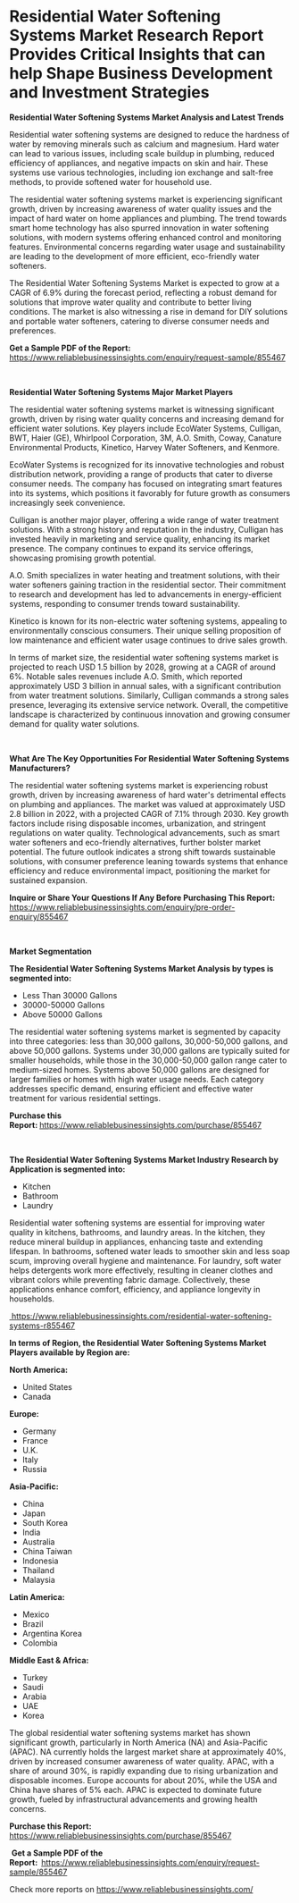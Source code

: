 <p><h1>Residential Water Softening Systems Market Research Report Provides Critical Insights that can help Shape Business Development and Investment Strategies</h1></p><p><strong>Residential Water Softening Systems Market Analysis and Latest Trends</strong></p>
<p><p>Residential water softening systems are designed to reduce the hardness of water by removing minerals such as calcium and magnesium. Hard water can lead to various issues, including scale buildup in plumbing, reduced efficiency of appliances, and negative impacts on skin and hair. These systems use various technologies, including ion exchange and salt-free methods, to provide softened water for household use.</p><p>The residential water softening systems market is experiencing significant growth, driven by increasing awareness of water quality issues and the impact of hard water on home appliances and plumbing. The trend towards smart home technology has also spurred innovation in water softening solutions, with modern systems offering enhanced control and monitoring features. Environmental concerns regarding water usage and sustainability are leading to the development of more efficient, eco-friendly water softeners.</p><p>The Residential Water Softening Systems Market is expected to grow at a CAGR of 6.9% during the forecast period, reflecting a robust demand for solutions that improve water quality and contribute to better living conditions. The market is also witnessing a rise in demand for DIY solutions and portable water softeners, catering to diverse consumer needs and preferences.</p></p>
<p><strong>Get a Sample PDF of the Report:&nbsp;</strong> <a href="https://www.reliablebusinessinsights.com/enquiry/request-sample/855467?utm_campaign=2209&utm_medium=2&utm_source=Github&utm_content=ia&utm_term=20022025&utm_id=residential-water-softening-systems">https://www.reliablebusinessinsights.com/enquiry/request-sample/855467</a></p>
<p>&nbsp;</p>
<p><strong>Residential Water Softening Systems Major Market Players</strong></p>
<p><p>The residential water softening systems market is witnessing significant growth, driven by rising water quality concerns and increasing demand for efficient water solutions. Key players include EcoWater Systems, Culligan, BWT, Haier (GE), Whirlpool Corporation, 3M, A.O. Smith, Coway, Canature Environmental Products, Kinetico, Harvey Water Softeners, and Kenmore.</p><p>EcoWater Systems is recognized for its innovative technologies and robust distribution network, providing a range of products that cater to diverse consumer needs. The company has focused on integrating smart features into its systems, which positions it favorably for future growth as consumers increasingly seek convenience.</p><p>Culligan is another major player, offering a wide range of water treatment solutions. With a strong history and reputation in the industry, Culligan has invested heavily in marketing and service quality, enhancing its market presence. The company continues to expand its service offerings, showcasing promising growth potential.</p><p>A.O. Smith specializes in water heating and treatment solutions, with their water softeners gaining traction in the residential sector. Their commitment to research and development has led to advancements in energy-efficient systems, responding to consumer trends toward sustainability.</p><p>Kinetico is known for its non-electric water softening systems, appealing to environmentally conscious consumers. Their unique selling proposition of low maintenance and efficient water usage continues to drive sales growth.</p><p>In terms of market size, the residential water softening systems market is projected to reach USD 1.5 billion by 2028, growing at a CAGR of around 6%. Notable sales revenues include A.O. Smith, which reported approximately USD 3 billion in annual sales, with a significant contribution from water treatment solutions. Similarly, Culligan commands a strong sales presence, leveraging its extensive service network. Overall, the competitive landscape is characterized by continuous innovation and growing consumer demand for quality water solutions.</p></p>
<p>&nbsp;</p>
<p><strong>What Are The Key Opportunities For Residential Water Softening Systems Manufacturers?</strong></p>
<p><p>The residential water softening systems market is experiencing robust growth, driven by increasing awareness of hard water's detrimental effects on plumbing and appliances. The market was valued at approximately USD 2.8 billion in 2022, with a projected CAGR of 7.1% through 2030. Key growth factors include rising disposable incomes, urbanization, and stringent regulations on water quality. Technological advancements, such as smart water softeners and eco-friendly alternatives, further bolster market potential. The future outlook indicates a strong shift towards sustainable solutions, with consumer preference leaning towards systems that enhance efficiency and reduce environmental impact, positioning the market for sustained expansion.</p></p>
<p><strong>Inquire or Share Your Questions If Any Before Purchasing This Report:</strong> <a href="https://www.reliablebusinessinsights.com/enquiry/pre-order-enquiry/855467?utm_campaign=2209&utm_medium=2&utm_source=Github&utm_content=ia&utm_term=20022025&utm_id=residential-water-softening-systems">https://www.reliablebusinessinsights.com/enquiry/pre-order-enquiry/855467</a></p>
<p>&nbsp;</p>
<p><strong>Market Segmentation</strong></p>
<p><strong>The Residential Water Softening Systems Market Analysis by types is segmented into:</strong></p>
<p><ul><li>Less Than 30000 Gallons</li><li>30000-50000 Gallons</li><li>Above 50000 Gallons</li></ul></p>
<p><p>The residential water softening systems market is segmented by capacity into three categories: less than 30,000 gallons, 30,000-50,000 gallons, and above 50,000 gallons. Systems under 30,000 gallons are typically suited for smaller households, while those in the 30,000-50,000 gallon range cater to medium-sized homes. Systems above 50,000 gallons are designed for larger families or homes with high water usage needs. Each category addresses specific demand, ensuring efficient and effective water treatment for various residential settings.</p></p>
<p><strong>Purchase this Report:&nbsp;</strong><a href="https://www.reliablebusinessinsights.com/purchase/855467?utm_campaign=2209&utm_medium=2&utm_source=Github&utm_content=ia&utm_term=20022025&utm_id=residential-water-softening-systems">https://www.reliablebusinessinsights.com/purchase/855467</a></p>
<p>&nbsp;</p>
<p><strong>The Residential Water Softening Systems Market Industry Research by Application is segmented into:</strong></p>
<p><ul><li>Kitchen</li><li>Bathroom</li><li>Laundry</li></ul></p>
<p><p>Residential water softening systems are essential for improving water quality in kitchens, bathrooms, and laundry areas. In the kitchen, they reduce mineral buildup in appliances, enhancing taste and extending lifespan. In bathrooms, softened water leads to smoother skin and less soap scum, improving overall hygiene and maintenance. For laundry, soft water helps detergents work more effectively, resulting in cleaner clothes and vibrant colors while preventing fabric damage. Collectively, these applications enhance comfort, efficiency, and appliance longevity in households.</p></p>
<p><a href="https://www.reliablebusinessinsights.com/residential-water-softening-systems-r855467?utm_campaign=2209&utm_medium=2&utm_source=Github&utm_content=ia&utm_term=20022025&utm_id=residential-water-softening-systems">&nbsp;https://www.reliablebusinessinsights.com/residential-water-softening-systems-r855467</a></p>
<p><strong>In terms of Region, the Residential Water Softening Systems Market Players available by Region are:</strong></p>
<p>
    <p> <strong> North America: </strong>
        <ul>
            <li>United States</li>
            <li>Canada</li>
        </ul>
        </p> 
    <p> <strong> Europe: </strong>
        <ul>
            <li>Germany</li>
            <li>France</li>
            <li>U.K.</li>
            <li>Italy</li>
            <li>Russia</li>
        </ul>
        </p> 
    <p> <strong> Asia-Pacific: </strong>
        <ul>
            <li>China</li>
            <li>Japan</li>
            <li>South Korea</li>
            <li>India</li>
            <li>Australia</li>
            <li>China Taiwan</li>
            <li>Indonesia</li>
            <li>Thailand</li>
            <li>Malaysia</li>
        </ul>
        </p> 
    <p> <strong> Latin America: </strong>
        <ul>
            <li>Mexico</li>
            <li>Brazil</li>
            <li>Argentina Korea</li>
            <li>Colombia</li>
        </ul>
        </p> 
    <p> <strong> Middle East & Africa: </strong>
        <ul>
            <li>Turkey</li>
            <li>Saudi</li>
            <li>Arabia</li>
            <li>UAE</li>
            <li>Korea</li>
        </ul>
    </p>
    </p>
<p><p>The global residential water softening systems market has shown significant growth, particularly in North America (NA) and Asia-Pacific (APAC). NA currently holds the largest market share at approximately 40%, driven by increased consumer awareness of water quality. APAC, with a share of around 30%, is rapidly expanding due to rising urbanization and disposable incomes. Europe accounts for about 20%, while the USA and China have shares of 5% each. APAC is expected to dominate future growth, fueled by infrastructural advancements and growing health concerns.</p></p>
<p><strong>Purchase this Report: </strong><a href="https://www.reliablebusinessinsights.com/purchase/855467?utm_campaign=2209&utm_medium=2&utm_source=Github&utm_content=ia&utm_term=20022025&utm_id=residential-water-softening-systems">https://www.reliablebusinessinsights.com/purchase/855467</a></p>
<p>&nbsp;<strong>Get a Sample PDF of the Report:&nbsp;&nbsp;</strong><a href="https://www.reliablebusinessinsights.com/enquiry/request-sample/855467?utm_campaign=2209&utm_medium=2&utm_source=Github&utm_content=ia&utm_term=20022025&utm_id=residential-water-softening-systems">https://www.reliablebusinessinsights.com/enquiry/request-sample/855467</a></p>
<p><strong></strong></p>
<p>Check more reports on <a href="https://www.reliablebusinessinsights.com/?utm_campaign=2209&utm_medium=2&utm_source=Github&utm_content=ia&utm_term=20022025&utm_id=residential-water-softening-systems">https://www.reliablebusinessinsights.com/</a></p>